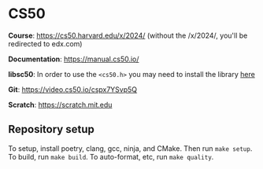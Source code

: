 # CS50
**Course**: https://cs50.harvard.edu/x/2024/ (without the /x/2024/, you'll be redirected to edx.com)

**Documentation**: https://manual.cs50.io/

**libsc50**: In order to use the `<cs50.h>` you may need to install the library [here](https://github.com/cs50/libcs50)

**Git**: https://video.cs50.io/cspx7YSvp5Q

**Scratch**: https://scratch.mit.edu

## Repository setup

To setup, install poetry, clang, gcc, ninja, and CMake. Then run `make setup`.
To build, run `make build`. To auto-format, etc, run `make quality`.

